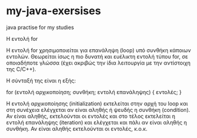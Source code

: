 # my-java-exersises
java practise for my studies

Η εντολή for

Η εντολή for χρησιμοποιείται για επανάληψη (loop) υπό συνθήκη κάποιων εντολών.
Θεωρείται ίσως η πιο δυνατή και ευέλικτη εντολή τύπου for, σε οποιαδήποτε γλώσσα
(έχει ακριβώς την ίδια λειτουργία με την αντίστοιχη της C/C++).

Η σύνταξή της είναι η εξής:

for (εντολή αρχικοποίηση; συνθήκη; εντολή επανάληψης) {
εντολές;
}

Η εντολή αρχικοποίησης (initialization) εκτελείται στην αρχή του loop και στη συνέχεια
ελέγχεται αν είναι αληθής ή ψευδής η συνθήκη (condition). Αν είναι αληθής, εκτελούνται
οι εντολές και στο τέλος εκτελείται η εντολή επανάληψης (iteration) και ελέγχεται και
πάλι αν είναι αληθής η συνθήκη. Αν είναι αληθής εκτελούνται οι εντολές, κ.ο.κ.
